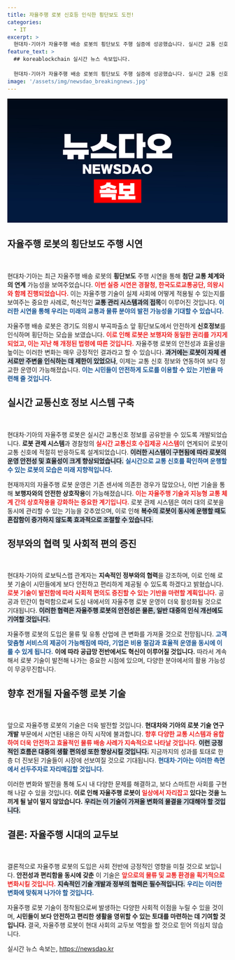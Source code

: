 ```yaml
---
title: 자율주행 로봇 신호등 인식한 횡단보도 도전!
categories:
  - IT
excerpt: >
  현대차·기아가 자율주행 배송 로봇의 횡단보도 주행 실증에 성공했습니다. 실시간 교통 신호와 연계해 보행자와 안전하게 공존하는 새로운 시대를 맞이하세요!
feature_text: >
  ## koreablockchain 실시간 뉴스 속보입니다.

  현대차·기아가 자율주행 배송 로봇의 횡단보도 주행 실증에 성공했습니다. 실시간 교통 신호와 연계해 보행자와 안전하게 공존하는 새로운 시대를 맞이하세요!
image: '/assets/img/newsdao_breakingnews.jpg'
---
```


<p><img src="/assets/img/newsdao_breakingnews.jpg" alt="koreablockchain 속보" /></p>

<h2 data-ke-size="size26">자율주행 로봇의 횡단보도 주행 시연</h2>

<p data-ke-size="size16">&nbsp;</p>

<p>현대차·기아는 최근 자율주행 배송 로봇의 <b>횡단보도</b> 주행 시연을 통해 <strong>첨단 교통 체계와의 연계</strong> 가능성을 보여주었습니다. <b><span style="color: #ee2323;">이번 실증 시연은 경찰청, 한국도로교통공단, 의왕시와 함께 진행되었습니다.</span></b> 이는 자율주행 기술이 실제 사회에 어떻게 적용될 수 있는지를 보여주는 중요한 사례로, 혁신적인 <b><span style="background-color: #21538527;">교통 관리 시스템과의 접목</span></b>이 이루어진 것입니다. <b><span style="color: #1a5490;">이러한 시연을 통해 우리는 미래의 교통과 물류 분야의 발전 가능성을 기대할 수 있습니다.</span></b></p>

<p>자율주행 배송 로봇은 경기도 의왕시 부곡파출소 앞 횡단보도에서 안전하게 <b>신호정보</b>를 인식하며 횡단하는 모습을 보였습니다. <b><span style="color: #ee2323;">이로 인해 로봇은 보행자와 동일한 권리를 가지게 되었고, 이는 지난 해 개정된 법령에 따른 것입니다.</span></b> 자율주행 로봇의 안전성과 효율성을 높이는 이러한 변화는 매우 긍정적인 결과라고 할 수 있습니다. <b><span style="background-color: #21538527;">과거에는 로봇이 자체 센서로만 주변을 인식하는 데 제한이 있었으나</span></b>, 이제는 교통 신호 정보와 연동하여 보다 정교한 운영이 가능해졌습니다. <b><span style="color: #1a5490;">이는 시민들이 안전하게 도로를 이용할 수 있는 기반을 마련해 줄 것입니다.</span></b></p>

<h2 data-ke-size="size26">실시간 교통신호 정보 시스템 구축</h2>

<p data-ke-size="size16">&nbsp;</p>

<p>현대차·기아의 자율주행 로봇은 실시간 교통신호 정보를 공유받을 수 있도록 개발되었습니다. <b>로봇 관제 시스템</b>과 경찰청의 <b><span style="color: #ee2323;">실시간 교통신호 수집제공 시스템</span></b>이 연계되어 로봇이 교통 신호에 적절히 반응하도록 설계되었습니다. <b><span style="background-color: #21538527;">이러한 시스템이 구현됨에 따라 로봇의 운영 안전성 및 효율성이 크게 향상되었습니다.</span></b> <b><span style="color: #1a5490;">실시간으로 교통 신호를 확인하며 운행할 수 있는 로봇의 모습은 미래 지향적입니다.</span></b></p>

<p>현재까지의 자율주행 로봇 운영은 기존 센서에 의존한 경우가 많았으나, 이번 기술을 통해 <b>보행자와의 안전한 상호작용</b>이 가능해졌습니다. <b><span style="color: #ee2323;">이는 자율주행 기술과 지능형 교통 체계 간의 상호작용을 강화하는 중요한 계기입니다.</span></b> 로봇 관제 시스템은 여러 대의 로봇을 동시에 관리할 수 있는 기능을 갖추었으며, 이로 인해 <b><span style="background-color: #21538527;">복수의 로봇이 동시에 운행할 때도 혼잡함이 증가하지 않도록 효과적으로 조절할 수 있습니다.</span></b></p>

<h2 data-ke-size="size26">정부와의 협력 및 사회적 편의 증진</h2>

<p data-ke-size="size16">&nbsp;</p>

<p>현대차·기아의 로보틱스랩 관계자는 <b>지속적인 정부와의 협력</b>을 강조하며, 이로 인해 로봇 기술이 시민들에게 보다 안전하고 편리하게 제공될 수 있도록 하겠다고 밝혔습니다. <b><span style="color: #ee2323;">로봇 기술이 발전함에 따라 사회적 편의도 증진할 수 있는 기반을 마련할 계획입니다.</span></b> 공공과 민간이 협력함으로써 도심 내에서의 자율주행 로봇 운영이 더욱 활성화될 것으로 기대됩니다. <b><span style="background-color: #21538527;">이러한 협력은 자율주행 로봇의 안전성은 물론, 일반 대중의 인식 개선에도 기여할 것입니다.</span></b></p>

<p>자율주행 로봇의 도입은 물류 및 유통 산업에 큰 변화를 가져올 것으로 전망됩니다. <b><span style="color: #1a5490;">고객 맞춤형 서비스의 제공이 가능해짐에 따라, 기업은 비용 절감과 효율적 운영을 동시에 이룰 수 있게 됩니다.</span></b> <b>이에 따라 공급망 전반에서도 혁신이 이루어질 것입니다.</b> 따라서 계속해서 로봇 기술이 발전해 나가는 중요한 시점에 있으며, 다양한 분야에서의 활용 가능성이 무궁무진합니다.</p>

<h2 data-ke-size="size26">향후 전개될 자율주행 로봇 기술</h2>

<p data-ke-size="size16">&nbsp;</p>

<p>앞으로 자율주행 로봇의 기술은 더욱 발전할 것입니다. <b>현대차와 기아의 로봇 기술 연구개발</b> 부문에서 시연된 내용은 아직 시작에 불과합니다. <b><span style="color: #ee2323;">향후 다양한 교통 시스템과 융합하여 더욱 안전하고 효율적인 물류 배송 사례가 지속적으로 나타날 것입니다.</span></b> <b><span style="background-color: #21538527;">이런 긍정적인 흐름은 대중의 생활 편의성 또한 향상시킬 것입니다.</span></b> 지금까지의 성과를 토대로 한층 더 진보된 기술들이 시장에 선보여질 것으로 기대됩니다. <b><span style="color: #1a5490;">현대차·기아는 이러한 측면에서 선두주자로 자리매김할 것입니다.</span></b></p>

<p>이러한 변화와 발전을 통해 도시 내 다양한 문제를 해결하고, 보다 스마트한 사회를 구현해 나갈 수 있을 것입니다. <b>이로 인해 자율주행 로봇이 <span style="color: #ee2323;">일상에서 자리잡고</span> 있다는 것을 느끼게 될 날이 멀지 않았습니다.</b> <b><span style="background-color: #21538527;">우리는 이 기술이 가져올 변화의 물결을 기대해야 할 것입니다.</span></b></p>

<h2 data-ke-size="size26">결론: 자율주행 시대의 교두보</h2>

<p data-ke-size="size16">&nbsp;</p>

<p>결론적으로 자율주행 로봇의 도입은 사회 전반에 긍정적인 영향을 미칠 것으로 보입니다. <b>안전성과 편리함을 동시에 갖춘</b> 이 기술은 <b><span style="color: #ee2323;">앞으로의 물류 및 교통 환경을 획기적으로 변화시킬 것입니다.</span></b> <b><span style="background-color: #21538527;">지속적인 기술 개발과 정부의 협력은 필수적입니다.</span></b> <b><span style="color: #1a5490;">우리는 이러한 변화에 맞춰져 나가야 할 것입니다.</span></b></p>

<p>자율주행 로봇 기술이 정착됨으로써 발생하는 다양한 사회적 이점을 누릴 수 있을 것이며, <b>시민들이 보다 안전하고 편리한 생활을 영위할 수 있는 토대를 마련하는 데 기여할 것입니다.</b> 결국, 자율주행 로봇이 현대 사회의 교두보 역할을 할 것으로 믿어 의심치 않습니다.</p>
실시간 뉴스 속보는, <a href="https://newsdao.kr" rel="dofollow">https://newsdao.kr</a>



